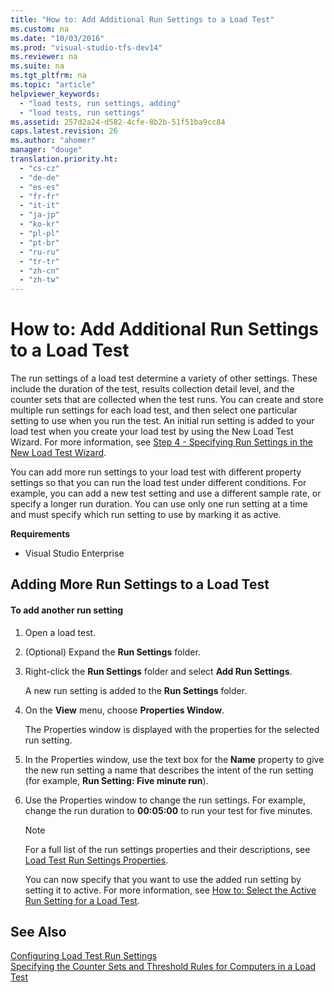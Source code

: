 ```yaml
---
title: "How to: Add Additional Run Settings to a Load Test"
ms.custom: na
ms.date: "10/03/2016"
ms.prod: "visual-studio-tfs-dev14"
ms.reviewer: na
ms.suite: na
ms.tgt_pltfrm: na
ms.topic: "article"
helpviewer_keywords: 
  - "load tests, run settings, adding"
  - "load tests, run settings"
ms.assetid: 257d2a24-d582-4cfe-8b2b-51f51ba9cc84
caps.latest.revision: 26
ms.author: "ahomer"
manager: "douge"
translation.priority.ht: 
  - "cs-cz"
  - "de-de"
  - "es-es"
  - "fr-fr"
  - "it-it"
  - "ja-jp"
  - "ko-kr"
  - "pl-pl"
  - "pt-br"
  - "ru-ru"
  - "tr-tr"
  - "zh-cn"
  - "zh-tw"
---
```

# How to: Add Additional Run Settings to a Load Test
The run settings of a load test determine a variety of other settings. These include the duration of the test, results collection detail level, and the counter sets that are collected when the test runs. You can create and store multiple run settings for each load test, and then select one particular setting to use when you run the test. An initial run setting is added to your load test when you create your load test by using the New Load Test Wizard. For more information, see [Step 4 - Specifying Run Settings in the New Load Test Wizard](../test_notintoc/creating-load-tests.md#CreatingLoadTestsUsingWizardStep4).  
  
 You can add more run settings to your load test with different property settings so that you can run the load test under different conditions. For example, you can add a new test setting and use a different sample rate, or specify a longer run duration. You can use only one run setting at a time and must specify which run setting to use by marking it as active.  
  
 **Requirements**  
  
-   Visual Studio Enterprise  
  
## Adding More Run Settings to a Load Test  
  
#### To add another run setting  
  
1.  Open a load test.  
  
2.  (Optional) Expand the **Run Settings** folder.  
  
3.  Right-click the **Run Settings** folder and select **Add Run Settings**.  
  
     A new run setting is added to the **Run Settings** folder.  
  
4.  On the **View** menu, choose **Properties Window**.  
  
     The Properties window is displayed with the properties for the selected run setting.  
  
5.  In the Properties window, use the text box for the **Name** property to give the new run setting a name that describes the intent of the run setting (for example, **Run Setting: Five minute run**).  
  
6.  Use the Properties window to change the run settings. For example, change the run duration to **00:05:00** to run your test for five minutes.  
  
    > [!NOTE]
    >  For a full list of the run settings properties and their descriptions, see [Load Test Run Settings Properties](../test/load-test-run-settings-properties.md).  
  
     You can now specify that you want to use the added run setting by setting it to active. For more information, see [How to: Select the Active Run Setting for a Load Test](../test/how-to--select-the-active-run-setting-for-a-load-test.md).  
  
## See Also  
 [Configuring Load Test Run Settings](../test/configuring-load-test-run-settings.md)   
 [Specifying the Counter Sets and Threshold Rules for Computers in a Load Test](../test/specifying-the-counter-sets-and-threshold-rules-for-computers-in-a-load-test.md)